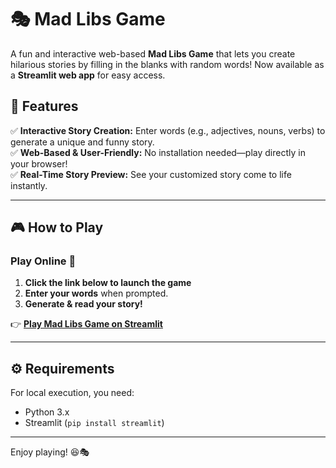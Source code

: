 # 🎭 Mad Libs Game

A fun and interactive web-based **Mad Libs Game** that lets you create hilarious stories by filling in the blanks with random words! Now available as a **Streamlit web app** for easy access.

## 🚀 Features  
✅ **Interactive Story Creation:** Enter words (e.g., adjectives, nouns, verbs) to generate a unique and funny story.  
✅ **Web-Based & User-Friendly:** No installation needed—play directly in your browser!  
✅ **Real-Time Story Preview:** See your customized story come to life instantly.  

---

## 🎮 How to Play  
### **Play Online 🎉**  
1. **Click the link below to launch the game**  
2. **Enter your words** when prompted.  
3. **Generate & read your story!**  

👉 **[Play Mad Libs Game on Streamlit](https://mad-libs-game.streamlit.app/)**  

---

## ⚙️ Requirements  
For local execution, you need:  
- Python 3.x  
- Streamlit (`pip install streamlit`)    

---

Enjoy playing! 😆🎭
